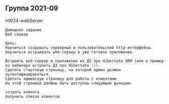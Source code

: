Группа 2021-09
----------------------------------------------------------------------------------------------------

HW24-webServer

    Домашнее задание
    Веб сервер
    
    Цель:
    Научиться создавать серверный и пользовательский http-интерфейсы.
    Научиться встраивать web-сервер в уже готовое приложение.
    
    Встроить веб-сервер в приложение из ДЗ про Hibernate ORM (или в пример из вебинара встроить ДЗ про Hibernate :)).
    Сделать стартовую страницу, на которой админ должен аутентифицироваться.
    Сделать админскую страницу для работы с клиентами. 
    На этой странице должны быть доступны следующие функции:
    
    создать клиента
    получить список клиентов
